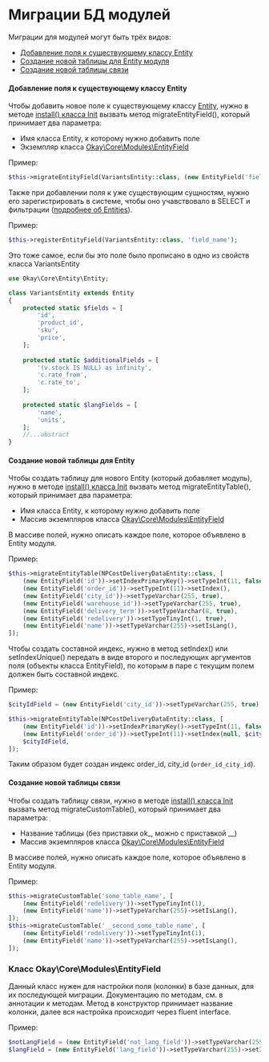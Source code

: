 # Миграции БД модулей

Миграции для модулей могут быть трёх видов:
* [Добавление поля к существующему классу Entity](#migrateEntityField)
* [Создание новой таблицы для Entity модуля](#migrateEntityTable)
* [Создание новой таблицы связи](#migrateCustomTable)

#### Добавление поля к существующему классу Entity <a name="migrateEntityField"></a>
Чтобы добавить новое поле к существующему классу [Entity](./../entities.md),
нужно в методе [install() класса Init](./README.md#configuratinFiles) вызвать метод migrateEntityField(),
который принимает два параметра:
* Имя класса Entity, к которому нужно добавить поле
* Экземпляр класса [Okay\Core\Modules\EntityField](#EntityField)

Пример:
```php
$this->migrateEntityField(VariantsEntity::class, (new EntityField('field_name'))->setTypeVarchar(255)->setIndex());
```

Также при добавлении поля к уже существующим сущностям, нужно его зарегистрировать в системе, чтобы оно учавствовало
в SELECT и фильтрации ([подробнее об Entities](./../entities.md)).

Пример:
```php
$this->registerEntityField(VariantsEntity::class, 'field_name');
```
Это тоже самое, если бы это поле было прописано в одно из свойств класса VariantsEntity
```php
use Okay\Core\Entity\Entity;

class VariantsEntity extends Entity
{
    protected static $fields = [
        'id',
        'product_id',
        'sku',
        'price',
    ];
    
    protected static $additionalFields = [
        '(v.stock IS NULL) as infinity',
        'c.rate_from',
        'c.rate_to',
    ];
    
    protected static $langFields = [
        'name',
        'units',
    ];
    //...abstract
}
```

#### Создание новой таблицы для Entity <a name="migrateEntityTable"></a>
Чтобы создать таблицу для нового Entity (который добавляет модуль),
нужно в методе [install() класса Init](./README.md#configuratinFiles) вызвать метод migrateEntityTable(),
который принимает два параметра:
* Имя класса Entity, к которому нужно добавить поле
* Массив экземпляров класса [Okay\Core\Modules\EntityField](#EntityField)

В массиве полей, нужно описать каждое поле, которое объявлено в Entity модуля.

Пример:
```php
$this->migrateEntityTable(NPCostDeliveryDataEntity::class, [
    (new EntityField('id'))->setIndexPrimaryKey()->setTypeInt(11, false)->setAutoIncrement(),
    (new EntityField('order_id'))->setTypeInt(11)->setIndex(),
    (new EntityField('city_id'))->setTypeVarchar(255, true),
    (new EntityField('warehouse_id'))->setTypeVarchar(255, true),
    (new EntityField('delivery_term'))->setTypeVarchar(8, true),
    (new EntityField('redelivery'))->setTypeTinyInt(1, true),
    (new EntityField('name'))->setTypeVarchar(255)->setIsLang(),
]);
```

<a name="compositeIndex"></a>

Чтобы создать составной индекс, нужно в метод setIndex() или setIndexUnique() передать в виде второго и последующих 
аргументов поля (объекты класса EntityField), по которым в паре с текущим полем должен быть составной индекс.

Пример:

```php
$cityIdField = (new EntityField('city_id'))->setTypeVarchar(255, true);

$this->migrateEntityTable(NPCostDeliveryDataEntity::class, [
    (new EntityField('id'))->setIndexPrimaryKey()->setTypeInt(11, false)->setAutoIncrement(),
    (new EntityField('order_id'))->setTypeInt(11)->setIndex(null, $cityIdField),
    $cityIdField,
]);
```

Таким образом будет создан индекс order_id, city_id (`order_id_city_id`).

#### Создание новой таблицы связи <a name="migrateCustomTable"></a>
Чтобы создать таблицу связи, нужно в методе [install() класса Init](./README.md#configuratinFiles)
вызвать метод migrateCustomTable(), который принимает два параметра:
* Название таблицы (без приставки ok_, можно с приставкой __)
* Массив экземпляров класса [Okay\Core\Modules\EntityField](#EntityField)

В массиве полей, нужно описать каждое поле, которое объявлено в Entity модуля.

Пример:
```php
$this->migrateCustomTable('some_table_name', [
    (new EntityField('redelivery'))->setTypeTinyInt(1),
    (new EntityField('name'))->setTypeVarchar(255)->setIsLang(),
]);
$this->migrateCustomTable('__second_some_table_name', [
    (new EntityField('redelivery'))->setTypeTinyInt(1),
    (new EntityField('name'))->setTypeVarchar(255)->setIsLang(),
]);
```

### Класс Okay\Core\Modules\EntityField <a name="EntityField"></a>

Данный класс нужен для настройки поля (колонки) в базе данных, для их последующей миграции.
Документацию по методам, см. в аннотации к методам.
Метод в конструктор принимает название колонки, далее вся настройка происходит через fluent interface.

Пример:
```php
$notLangField = (new EntityField('not_lang_field'))->setTypeVarchar(255)->setIndex();
$langField = (new EntityField('lang_field'))->setTypeVarchar(255)->setIndex()->setIsLang();
```


